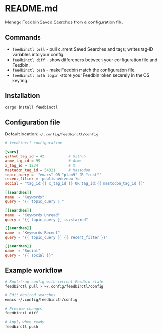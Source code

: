 # README.md

Manage Feedbin [Saved Searches](https://github.com/feedbin/feedbin-api/blob/master/content/saved-searches.md) from a configuration file.

## Commands

* `feedbinctl pull` - pull current Saved Searches and tags; writes tag‑ID variables into your config.
* `feedbinctl diff` - show differences between your configuration file and Feedbin.
* `feedbinctl push` - make Feedbin match the configuration file.
* `feedbinctl auth login` -store your Feedbin token securely in the OS keyring.

## Installation

```sh
cargo install feedbinctl
```

## Configuration file

Default location: `~/.config/feedbinctl/config`

```toml
# feedbinctl configuration

[vars]
github_tag_id = 42           # GitHub
acme_tag_id = 99             # Acme
x_tag_id = 1234              # X
mastadon_tag_id = 54321      # Mastodon
topic_query = '"emacs" OR "plan9" OR "rust"'
recent_filter = 'published:>now-7d'
social = "tag_id:{{ x_tag_id }} OR tag_id:{{ mastodon_tag_id }}"

[[searches]]
name  = "Keywords"
query = "{{ topic_query }}"

[[searches]]
name  = "Keywords Unread"
query = "{{ topic_query }} is:starred"

[[searches]]
name  = "Keywords Recent"
query = "{{ topic_query }} {{ recent_filter }}"

[[searches]]
name  = "Social"
query = "{{ social }}"
```

## Example workflow

```sh
# Bootstrap config with current Feedbin state
feedbinctl pull > ~/.config/feedbinctl/config

# Edit desired searches
emacs ~/.config/feedbinctl/config

# Preview changes
feedbinctl diff

# Apply when ready
feedbinctl push
```

